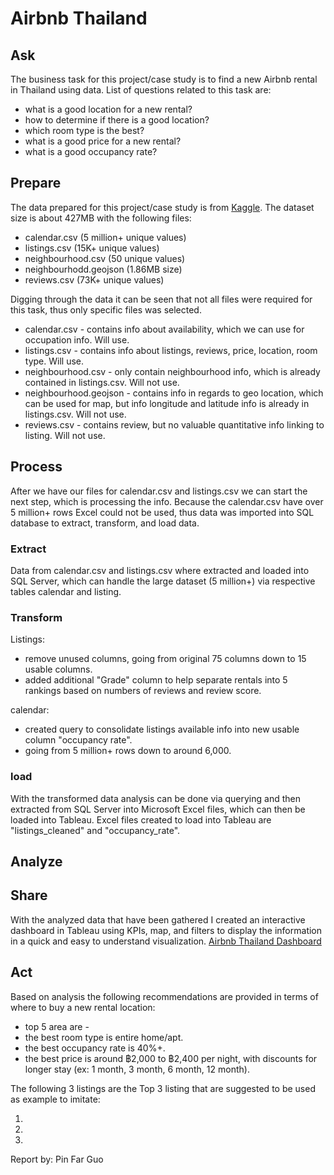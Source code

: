# Airbnb Thailand
## Ask
The business task for this project/case study is to find a new Airbnb rental in Thailand using data.
List of questions related to this task are:

 - what is a good location for a new rental?
 - how to determine if there is a good location?
 - which room type is the best?
 - what is a good price for a new rental?
 - what is a good occupancy rate?

## Prepare
The data prepared for this project/case study is from [Kaggle](https://www.kaggle.com/datasets/zhenhaosng/airbnb-in-thailand). The dataset size is about 427MB with the following files:

 - calendar.csv (5 million+ unique values)
 - listings.csv (15K+ unique values)
 - neighbourhood.csv (50 unique values)
 - neighbourhodd.geojson (1.86MB size)
 - reviews.csv (73K+ unique values)

Digging through the data it can be seen that not all files were required for this task, thus only specific files was selected.

 - calendar.csv - contains info about availability, which we can use for occupation info. Will use.
 - listings.csv - contains info about listings, reviews, price, location, room type. Will use.
 - neighbourhood.csv - only contain neighbourhood info, which is already contained in listings.csv. Will not use.
 - neighbourhood.geojson - contains info in regards to geo location, which can be used for map, but info longitude and latitude info is already in listings.csv. Will not use.
 - reviews.csv - contains review, but no valuable quantitative info linking to listing. Will not use.

## Process
After we have our files for calendar.csv and listings.csv we can start the next step, which is processing the info.
Because the calendar.csv have over 5 million+ rows Excel could not be used, thus data was imported into SQL database to extract, transform, and load data.

### Extract
Data from calendar.csv and listings.csv where extracted and loaded into SQL Server, which can handle the large dataset (5 million+) via respective tables calendar and listing.

### Transform
Listings:
 - remove unused columns, going from original 75 columns down to 15 usable columns.
 - added additional "Grade" column to help separate rentals into 5 rankings based on numbers of reviews and review score.

calendar:
- created query to consolidate listings available info into new usable column "occupancy rate". 
- going from 5 million+ rows down to around 6,000. 
 
### load
With the transformed data analysis can be done via querying and then extracted from SQL Server into Microsoft Excel files, which can then be loaded into Tableau.
Excel files created to load into Tableau are "listings_cleaned" and "occupancy_rate".

## Analyze


## Share
With the analyzed data that have been gathered I created an interactive dashboard in Tableau using KPIs, map, and filters to display the information in a quick and easy to understand visualization.
[Airbnb Thailand Dashboard](https://public.tableau.com/app/profile/pinfar.guo/viz/AirbnbThailand_16827895828170/Dashboard1?publish=yes)

## Act
Based on analysis the following recommendations are provided in terms of where to buy a new rental location:
- top 5 area are - 
- the best room type is entire home/apt.
- the best occupancy rate is 40%+.
- the best price is around ฿2,000 to ฿2,400 per night, with discounts for longer stay (ex: 1 month, 3 month, 6 month, 12 month).

The following 3 listings are the Top 3 listing that are suggested to be used as example to imitate:

 1. 
 2. 
 3. 
 
 Report by: Pin Far Guo
 
